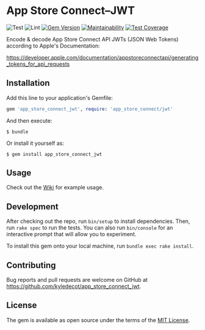 # App Store Connect–JWT

![Test](https://github.com/kyledecot/app_store_connect_jwt/workflows/Test/badge.svg) ![Lint](https://github.com/kyledecot/app_store_connect_jwt/workflows/Lint/badge.svg) [![Gem Version](https://badge.fury.io/rb/app_store_connect_jwt.svg)](https://badge.fury.io/rb/app_store_connect_jwt) [![Maintainability](https://api.codeclimate.com/v1/badges/e13c94f97898e74f34a9/maintainability)](https://codeclimate.com/github/kyledecot/app_store_connect_jwt/maintainability) [![Test Coverage](https://api.codeclimate.com/v1/badges/e13c94f97898e74f34a9/test_coverage)](https://codeclimate.com/github/kyledecot/app_store_connect_jwt/test_coverage)

Encode & decode App Store Connect API JWTs (JSON Web Tokens) according to Apple's Documentation:

https://developer.apple.com/documentation/appstoreconnectapi/generating_tokens_for_api_requests

## Installation

Add this line to your application's Gemfile:

```ruby
gem 'app_store_connect_jwt', require: 'app_store_connect/jwt'
```

And then execute:

    $ bundle

Or install it yourself as:

    $ gem install app_store_connect_jwt

## Usage

Check out the [Wiki](https://github.com/kyledecot/app_store_connect_jwt/wiki) for example usage.

## Development

After checking out the repo, run `bin/setup` to install dependencies. Then, run `rake spec` to run the tests. You can also run `bin/console` for an interactive prompt that will allow you to experiment.

To install this gem onto your local machine, run `bundle exec rake install`.

## Contributing

Bug reports and pull requests are welcome on GitHub at https://github.com/kyledecot/app_store_connect_jwt.

## License

The gem is available as open source under the terms of the [MIT License](https://opensource.org/licenses/MIT).

